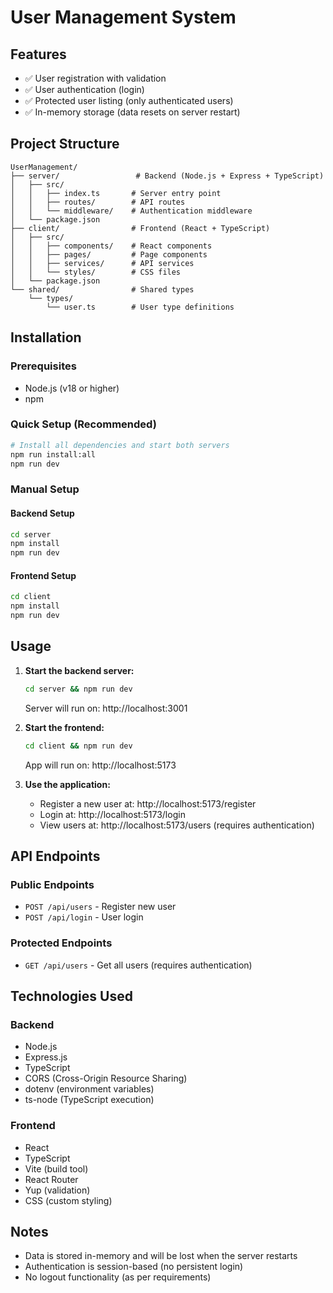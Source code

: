 # User Management System

## Features

- ✅ User registration with validation
- ✅ User authentication (login)
- ✅ Protected user listing (only authenticated users)
- ✅ In-memory storage (data resets on server restart)

## Project Structure

```
UserManagement/
├── server/                 # Backend (Node.js + Express + TypeScript)
│   ├── src/
│   │   ├── index.ts       # Server entry point
│   │   ├── routes/        # API routes
│   │   └── middleware/    # Authentication middleware
│   └── package.json
├── client/                # Frontend (React + TypeScript)
│   ├── src/
│   │   ├── components/    # React components
│   │   ├── pages/         # Page components
│   │   ├── services/      # API services
│   │   └── styles/        # CSS files
│   └── package.json
└── shared/                # Shared types
    └── types/
        └── user.ts        # User type definitions
```

## Installation

### Prerequisites
- Node.js (v18 or higher)
- npm

### Quick Setup (Recommended)
```bash
# Install all dependencies and start both servers
npm run install:all
npm run dev
```

### Manual Setup

#### Backend Setup
```bash
cd server
npm install
npm run dev
```

#### Frontend Setup
```bash
cd client
npm install
npm run dev
```

## Usage

1. **Start the backend server:**
   ```bash
   cd server && npm run dev
   ```
   Server will run on: http://localhost:3001

2. **Start the frontend:**
   ```bash
   cd client && npm run dev
   ```
   App will run on: http://localhost:5173

3. **Use the application:**
   - Register a new user at: http://localhost:5173/register
   - Login at: http://localhost:5173/login
   - View users at: http://localhost:5173/users (requires authentication)

## API Endpoints

### Public Endpoints
- `POST /api/users` - Register new user
- `POST /api/login` - User login

### Protected Endpoints
- `GET /api/users` - Get all users (requires authentication)


## Technologies Used

### Backend
- Node.js
- Express.js
- TypeScript
- CORS (Cross-Origin Resource Sharing)
- dotenv (environment variables)
- ts-node (TypeScript execution)

### Frontend
- React
- TypeScript
- Vite (build tool)
- React Router
- Yup (validation)
- CSS (custom styling)

## Notes

- Data is stored in-memory and will be lost when the server restarts
- Authentication is session-based (no persistent login)
- No logout functionality (as per requirements) 